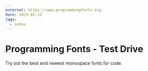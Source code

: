 ```yaml
---
external: https://www.programmingfonts.org
date: 2023-03-12
tags:
  - inbox
---
```


# Programming Fonts - Test Drive

Try out the best and newest monospace fonts for code.
